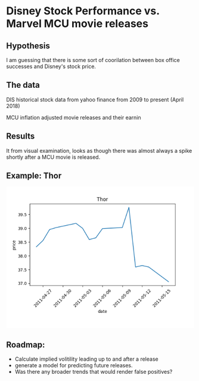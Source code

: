 # Disney Stock Performance vs. Marvel MCU movie releases

## Hypothesis 

I am guessing that there is some sort of coorilation between box office successes
and Disney's stock price.

## The data

DIS historical stock data from yahoo finance from 2009 to present (April 2018)

MCU inflation adjusted movie releases and their earnin

## Results

It from visual examination, looks as though there was almost always a spike shortly after a MCU movie is released.

## Example: Thor 

![Thor](./results/Thor.png)

## Roadmap:

- Calculate implied volitility leading up to and after a release
- generate a model for predicting future releases.
- Was there any broader trends that would render false positives?